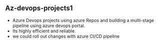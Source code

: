 ## Az-devops-projects1
- Azure Devops projects using azure Repos and building a multi-stage pipeline using azure devops portal.
- Its highly efficient and reliable.
- we could roll out changes with azure CI/CD pipeline
